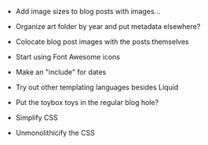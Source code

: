 - Add image sizes to blog posts with images...

- Organize art folder by year and put metadata elsewhere?

- Colocate blog post images with the posts themselves

- Start using Font Awesome icons

- Make an "include" for dates

- Try out other templating languages besides Liquid

- Put the toybox toys in the regular blog hole?

- Simplify CSS

- Unmonolithicify the CSS
